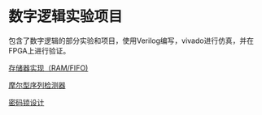 # 数字逻辑实验项目

包含了数字逻辑的部分实验和项目，使用Verilog编写，vivado进行仿真，并在FPGA上进行验证。

[存储器实现（RAM/FIFO)](./memory/)

[摩尔型序列检测器](./sequence_detection/)

[密码锁设计](./project_lock/)

